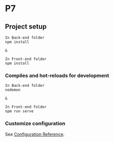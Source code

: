 # P7

## Project setup

```
In Back-end folder
npm install

&

In Front-end folder
npm install
```

### Compiles and hot-reloads for development

```
In Back-end folder
nodemon

&

In Front-end folder
npm run serve
```

### Customize configuration

See [Configuration Reference](https://cli.vuejs.org/config/).
